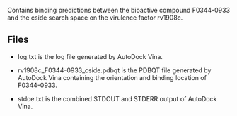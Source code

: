 Contains binding predictions between the bioactive compound F0344-0933 and the cside search space on the virulence factor rv1908c.

## Files

- log.txt is the log file generated by AutoDock Vina.

- rv1908c_F0344-0933_cside.pdbqt is the PDBQT file generated by AutoDock Vina containing the orientation and binding location of F0344-0933.

- stdoe.txt is the combined STDOUT and STDERR output of AutoDock Vina.

